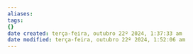 ```yaml
---
aliases: 
tags: 
{}
date created: terça-feira, outubro 22º 2024, 1:37:33 am
date modified: terça-feira, outubro 22º 2024, 1:52:06 am
---
```

